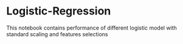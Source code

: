 # Logistic-Regression
This notebook contains performance of different logistic model with standard scaling and features selections
